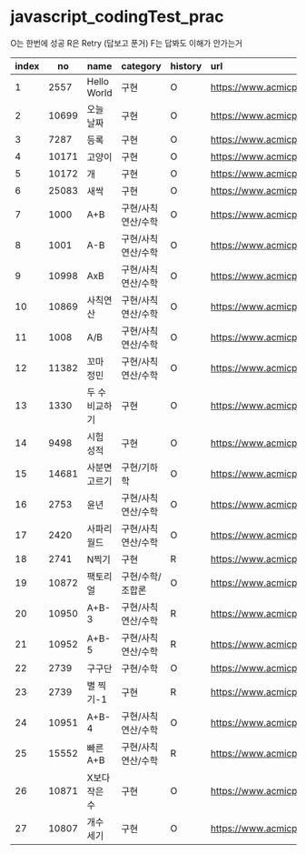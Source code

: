 # javascript_codingTest_prac

O는 한번에 성공
R은 Retry (답보고 푼거)
F는 답봐도 이해가 안가는거

| index | no    | name           | category           | history | url                                   | star |
| ----- | ----- | -------------- | ------------------ | :------ | :------------------------------------ | :--: |
| 1     | 2557  | Hello World    | 구현               | O       | https://www.acmicpc.net/problem/2557  |      |
| 2     | 10699 | 오늘 날짜      | 구현               | O       | https://www.acmicpc.net/problem/10699 |      |
| 3     | 7287  | 등록           | 구현               | O       | https://www.acmicpc.net/problem/7287  |      |
| 4     | 10171 | 고양이         | 구현               | O       | https://www.acmicpc.net/problem/10171 |      |
| 5     | 10172 | 개             | 구현               | O       | https://www.acmicpc.net/problem/10172 |      |
| 6     | 25083 | 새싹           | 구현               | O       | https://www.acmicpc.net/problem/25083 |      |
| 7     | 1000  | A+B            | 구현/사칙연산/수학 | O       | https://www.acmicpc.net/problem/1000  |      |
| 8     | 1001  | A-B            | 구현/사칙연산/수학 | O       | https://www.acmicpc.net/problem/1001  |      |
| 9     | 10998 | AxB            | 구현/사칙연산/수학 | O       | https://www.acmicpc.net/problem/10998 |      |
| 10    | 10869 | 사칙연산       | 구현/사칙연산/수학 | O       | https://www.acmicpc.net/problem/10869 |      |
| 11    | 1008  | A/B            | 구현/사칙연산/수학 | O       | https://www.acmicpc.net/problem/1008  |      |
| 12    | 11382 | 꼬마 정민      | 구현/사칙연산/수학 | O       | https://www.acmicpc.net/problem/11382 |      |
| 13    | 1330  | 두 수 비교하기 | 구현               | O       | https://www.acmicpc.net/problem/1330  |      |
| 14    | 9498  | 시험 성적      | 구현               | O       | https://www.acmicpc.net/problem/9498  |      |
| 15    | 14681 | 사분면 고르기  | 구현/기하학        | O       | https://www.acmicpc.net/problem/14681 |      |
| 16    | 2753  | 윤년           | 구현/사칙연산/수학 | O       | https://www.acmicpc.net/problem/2753  |      |
| 17    | 2420  | 사파리월드     | 구현/사칙연산/수학 | O       | https://www.acmicpc.net/problem/2420  |      |
| 18    | 2741  | N찍기          | 구현               | R       | https://www.acmicpc.net/problem/2741  |      |
| 19    | 10872 | 팩토리얼       | 구현/수학/조합론   | O       | https://www.acmicpc.net/problem/10872 |      |
| 20    | 10950 | A+B-3          | 구현/사칙연산/수학 | R       | https://www.acmicpc.net/problem/10950 |      |
| 21    | 10952 | A+B-5          | 구현/사칙연산/수학 | R       | https://www.acmicpc.net/problem/10952 |  💡  |
| 22    | 2739  | 구구단         | 구현/수학          | O       | https://www.acmicpc.net/problem/2739  |      |
| 23    | 2739  | 별 찍기-1      | 구현               | R       | https://www.acmicpc.net/problem/2738  |      |
| 24    | 10951 | A+B-4          | 구현/사칙연산/수학 | O       | https://www.acmicpc.net/problem/10951 |      |
| 25    | 15552 | 빠른 A+B       | 구현/사칙연산/수학 | R       | https://www.acmicpc.net/problem/15552 |  💡  |
| 26    | 10871 | X보다 작은 수  | 구현               | O       | https://www.acmicpc.net/problem/10871 |      |
| 27    | 10807 | 개수 세기      | 구현               | O       | https://www.acmicpc.net/problem/10807 |      |
